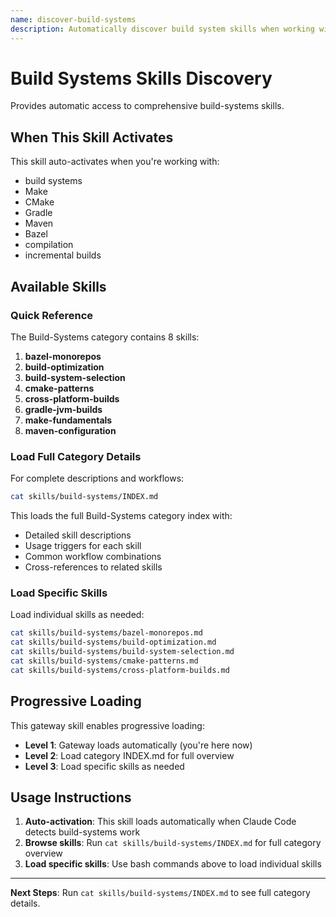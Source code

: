 ```yaml
---
name: discover-build-systems
description: Automatically discover build system skills when working with build systems. Activates for build-systems development tasks.
---
```


# Build Systems Skills Discovery

Provides automatic access to comprehensive build-systems skills.

## When This Skill Activates

This skill auto-activates when you're working with:
- build systems
- Make
- CMake
- Gradle
- Maven
- Bazel
- compilation
- incremental builds

## Available Skills

### Quick Reference

The Build-Systems category contains 8 skills:

1. **bazel-monorepos**
2. **build-optimization**
3. **build-system-selection**
4. **cmake-patterns**
5. **cross-platform-builds**
6. **gradle-jvm-builds**
7. **make-fundamentals**
8. **maven-configuration**

### Load Full Category Details

For complete descriptions and workflows:

```bash
cat skills/build-systems/INDEX.md
```

This loads the full Build-Systems category index with:
- Detailed skill descriptions
- Usage triggers for each skill
- Common workflow combinations
- Cross-references to related skills

### Load Specific Skills

Load individual skills as needed:

```bash
cat skills/build-systems/bazel-monorepos.md
cat skills/build-systems/build-optimization.md
cat skills/build-systems/build-system-selection.md
cat skills/build-systems/cmake-patterns.md
cat skills/build-systems/cross-platform-builds.md
```

## Progressive Loading

This gateway skill enables progressive loading:
- **Level 1**: Gateway loads automatically (you're here now)
- **Level 2**: Load category INDEX.md for full overview
- **Level 3**: Load specific skills as needed

## Usage Instructions

1. **Auto-activation**: This skill loads automatically when Claude Code detects build-systems work
2. **Browse skills**: Run `cat skills/build-systems/INDEX.md` for full category overview
3. **Load specific skills**: Use bash commands above to load individual skills

---

**Next Steps**: Run `cat skills/build-systems/INDEX.md` to see full category details.
